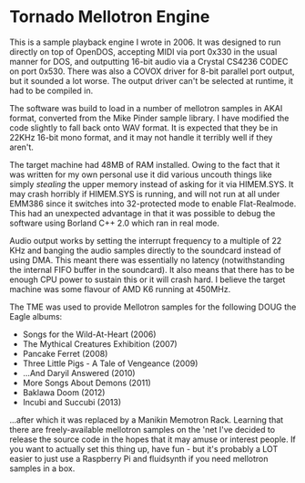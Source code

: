# Tornado Mellotron Engine

This is a sample playback engine I wrote in 2006.  It was designed to run directly on top of OpenDOS, accepting MIDI via port 0x330 in the usual manner for DOS, and outputting 16-bit audio via a Crystal CS4236 CODEC on port 0x530.  There was also a COVOX driver for 8-bit parallel port output, but it sounded a lot worse.  The output driver can't be selected at runtime, it had to be compiled in.

The software was build to load in a number of mellotron samples in AKAI format, converted from the Mike Pinder sample library.  I have modified the code slightly to fall back onto WAV format.  It is expected that they be in 22KHz 16-bit mono format, and it may not handle it terribly well if they aren't.

The target machine had 48MB of RAM installed.  Owing to the fact that it was written for my own personal use it did various uncouth things like simply _stealing_ the upper memory instead of asking for it via HIMEM.SYS.  It may crash horribly if HIMEM.SYS is running, and will not run at all under EMM386 since it switches into 32-protected mode to enable Flat-Realmode.  This had an unexpected advantage in that it was possible to debug the software using Borland C++ 2.0 which ran in real mode.

Audio output works by setting the interrupt frequency to a multiple of 22 KHz and banging the audio samples directly to the soundcard instead of using DMA.  This meant there was essentially no latency (notwithstanding the internal FIFO buffer in the soundcard).  It also means that there has to be enough CPU power to sustain this or it will crash hard.  I believe the target machine was some flavour of AMD K6 running at 450MHz.

The TME was used to provide Mellotron samples for the following DOUG the Eagle albums:
* Songs for the Wild-At-Heart (2006)
* The Mythical Creatures Exhibition (2007)
* Pancake Ferret (2008)
* Three Little Pigs - A Tale of Vengeance (2009)
* ...And Daryil Answered (2010)
* More Songs About Demons (2011)
* Baklawa Doom (2012)
* Incubi and Succubi (2013)

...after which it was replaced by a Manikin Memotron Rack.
Learning that there are freely-available mellotron samples on the 'net I've decided to release the source code in the hopes that it may amuse or interest people.  If you want to actually set this thing up, have fun - but it's probably a LOT easier to just use a Raspberry Pi and fluidsynth if you need mellotron samples in a box.
